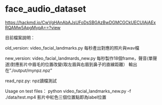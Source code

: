 # face_audio_dataset
https://hackmd.io/CwVgHAnAbAJsUFoDsSBGAzBwDGMCGCkUECUIAjAExRQAMw5ApgMypA==?view

目前檔案說明：

old_version: video_facial_landmarks.py
每秒產出對應的照片與wav檔

new_version: video_facial_landmards_new.py
每秒製作18個frame，聲音(單聲道)對應影片中眉毛的位置改變(取左眉與右眉到鼻子的直線距離）
輸出在”./output/mynpz.npz”

read_npz.py: npz讀檔測試

Usage on test files：
python video_facial_landmarks_new.py -f ./data/test.mp4
影片中紅色三個位置點即為label位置
